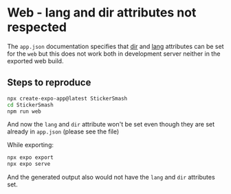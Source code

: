 # Web - lang and dir attributes not respected

The `app.json` documentation specifies that [dir](https://docs.expo.dev/versions/latest/config/app/#dir) and [lang](https://docs.expo.dev/versions/latest/config/app/#lang) attributes can be set for the `web` but this does not work both in development server neither in the exported web build.


## Steps to reproduce



```bash
npx create-expo-app@latest StickerSmash
cd StickerSmash
npm run web
```

And now the `lang` and `dir` attribute won't be set even though they are set already in `app.json` (please see the file)

While exporting:

```bash
npx expo export
npx expo serve
```

And the generated output also would not have the `lang` and `dir` attributes set.

